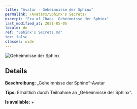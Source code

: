 ```yaml
---
title: "Avatar - Geheimnisse der Sphinx"
permalink: /Avatars/Sphinx's Secrets/
excerpt: "Era of Chaos  Geheimnisse der Sphinx"
last_modified_at: 2021-05-05
locale: de
ref: "Sphinx's Secrets.md"
toc: false
classes: wide
---
```

 ![Geheimnisse der Sphinx](/images/a/avatarFrame_25.png)

## Details

 **Beschreibung:** „Geheimnisse der Sphinx“-Avatar 

 **Tips:** Erhältlich durch Teilnahme an „Geheimnisse der Sphinx“. 

 **Is available:**  + 

